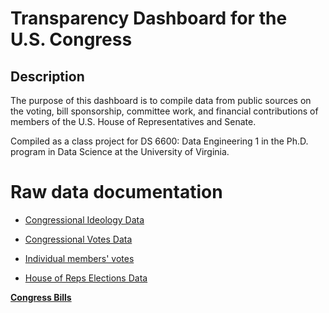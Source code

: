 # Transparency Dashboard for the U.S. Congress 
## Description
The purpose of this dashboard is to compile data from public sources on the voting, bill sponsorship, committee work, and financial contributions of members of the U.S. House of Representatives and Senate. 

Compiled as a class project for DS 6600: Data Engineering 1 in the Ph.D. program in Data Science at the University of Virginia. 

# Raw data documentation

  * [Congressional Ideology Data](https://htmlpreview.github.io/?https://github.com/lizzy-miller/contrans2023/blob/main/congress_ideology.html#overview-alerts)

  * [Congressional Votes Data](https://htmlpreview.github.io/?https://github.com/lizzy-miller/contrans2023/blob/main/congress_votes.html)

  * [Individual members' votes](https://htmlpreview.github.io/?https://github.com/lizzy-miller/contrans2023/blob/main/member_votes.html)

  * [House of Reps Elections Data](https://htmlpreview.github.io/?https://github.com/lizzy-miller/contrans2023/blob/main/election_house.html)

**[Congress Bills](https://jsonhero.io/j/RHPGHu8YUn7X)** 
